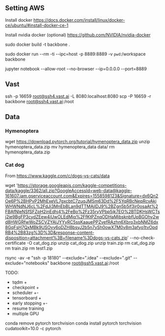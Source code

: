 ## Setting AWS
Install docker https://docs.docker.com/install/linux/docker-ce/ubuntu/#install-docker-ce-1

Install nvidia docker (optional) https://github.com/NVIDIA/nvidia-docker 

sudo docker build -t backbone .

sudo docker run --rm -ti --ipc=host -p 8889:8889 -v `pwd`:/workspace backbone

jupyter notebook --allow-root --no-browser --ip=0.0.0.0 --port=8889

## Vast
ssh -p 16659 root@ssh4.vast.ai -L 8080:localhost:8080
scp -P 16659 -r backbone root@ssh4.vast.ai:/root

## Data
### Hymenoptera
wget https://download.pytorch.org/tutorial/hymenoptera_data.zip
unzip hymenoptera_data.zip 
mv hymenoptera_data data/
rm hymenoptera_data.zip 

### Cat dog
From https://www.kaggle.com/c/dogs-vs-cats/data

wget 'https://storage.googleapis.com/kaggle-competitions-data/kaggle/3362/all.zip?GoogleAccessId=web-data@kaggle-161607.iam.gserviceaccount.com&Expires=1558598123&Signature=dx6Qn2Oe6P%2BHPvP2MhExeVL7gxcbtC7zuqJMSm63Dd%2F5YqRBcNepRcvAkiWHWNdNJ6cL%2FdJi3MnEbBLan9dTTMAjlDJ9%2BZgn5b5if3ir0osaAt%2FBAfNleNSfSFZpH2inEdhj4%2FeBo%2Fz35ryVPbp5jk7EO%2BTDKHsWCTsj2ie9BgFP3cydZEew4iUwOLEdMiq%2FfKtPZnqODHaMibsknbfUpBGOhy2wd8HWGRfwWoZSCVZYAlJYYyRC5ssKaauePPZvefRAzhn6Xbro3xbNMZ6dx8GqFsH7QxMBk9USOvy6oDZH8bsyJ2b5n7ySh0owX7M0v8m3afyo1tvOpdRB4%2B83zg%3D%3D&response-content-disposition=attachment%3B+filename%3Ddogs-vs-cats.zip'  --no-check-certificate -O cat_dog.zip
unzip cat_dog.zip
unzip train.zip
rm cat_dog.zip
rm train.zip
rm test1.zip

rsync -av -e "ssh -p 18180" --exclude=".idea" --exclude=".git" --exclude="notebooks" backbone root@ssh5.vast.ai:/root

TODO:
- tqdm +
- checkpoint +
- scheduler +-
- tensorboard +
- early stopping +-
- resume training
- multiple GPU

conda remove pytorch torchvision
conda install pytorch torchvision cudatoolkit=10.0 -c pytorch